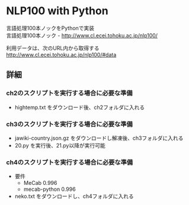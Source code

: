 NLP100 with Python
===

言語処理100本ノックをPythonで実装  
言語処理100本ノック - http://www.cl.ecei.tohoku.ac.jp/nlp100/

利用データは、次のURL内から取得する  
http://www.cl.ecei.tohoku.ac.jp/nlp100/#data

## 詳細
### ch2のスクリプトを実行する場合に必要な準備
- hightemp.txt をダウンロード後、ch2フォルダに入れる

### ch3のスクリプトを実行する場合に必要な準備
- jawiki-country.json.gz をダウンロードし解凍後、ch3フォルダに入れる
- 20.py を実行後、21.py以降が実行可能

### ch4のスクリプトを実行する場合に必要な準備
- 要件
  - MeCab 0.996
  - mecab-python 0.996
- neko.txt をダウンロードし、ch4フォルダに入れる
